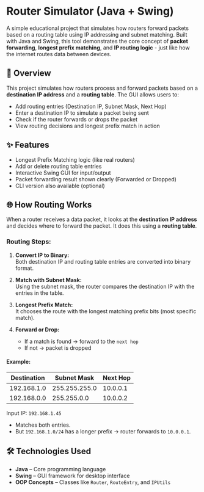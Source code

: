 #  Router Simulator (Java + Swing)
A simple educational project that simulates how routers forward packets based on a routing table using IP addressing and subnet matching. Built with Java and Swing, this tool demonstrates the core concept of **packet forwarding**, **longest prefix matching**, and **IP routing logic** - just like how the internet routes data between devices.

## 🔎 Overview

This project simulates how routers process and forward packets based on a **destination IP address** and a **routing table**. The GUI allows users to:

- Add routing entries (Destination IP, Subnet Mask, Next Hop)
- Enter a destination IP to simulate a packet being sent
- Check if the router forwards or drops the packet
- View routing decisions and longest prefix match in action

## ✨ Features

- Longest Prefix Matching logic (like real routers)
- Add or delete routing table entries
- Interactive Swing GUI for input/output
- Packet forwarding result shown clearly (Forwarded or Dropped)
- CLI version also available (optional)

## 🌐 How Routing Works

When a router receives a data packet, it looks at the **destination IP address** and decides where to forward the packet. It does this using a **routing table**.

### Routing Steps:

1. **Convert IP to Binary:**  
   Both destination IP and routing table entries are converted into binary format.

2. **Match with Subnet Mask:**  
   Using the subnet mask, the router compares the destination IP with the entries in the table.

3. **Longest Prefix Match:**  
   It chooses the route with the longest matching prefix bits (most specific match).

4. **Forward or Drop:**  
   - If a match is found → forward to the `next hop`
   - If not → packet is dropped
  
#### Example:

| Destination | Subnet Mask | Next Hop |
|-------------|-------------|----------|
| 192.168.1.0 | 255.255.255.0 | 10.0.0.1 |
| 192.168.0.0 | 255.255.0.0   | 10.0.0.2 |

Input IP: `192.168.1.45`

- Matches both entries.
- But `192.168.1.0/24` has a longer prefix → router forwards to `10.0.0.1`.

## 🛠️ Technologies Used

- **Java** – Core programming language
- **Swing** – GUI framework for desktop interface
- **OOP Concepts** – Classes like `Router`, `RouteEntry`, and `IPUtils`
